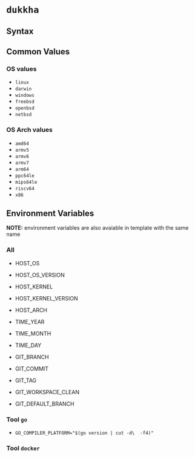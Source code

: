 # `dukkha`

## Syntax

## Common Values

### OS values

- `linux`
- `darwin`
- `windows`
- `freebsd`
- `openbsd`
- `netbsd`

### OS Arch values

- `amd64`
- `armv5`
- `armv6`
- `armv7`
- `arm64`
- `ppc64le`
- `mips64le`
- `riscv64`
- `x86`

## Environment Variables

__NOTE:__ environment variables are also avaiable in template with the same name

### All

- HOST_OS
- HOST_OS_VERSION
- HOST_KERNEL
- HOST_KERNEL_VERSION
- HOST_ARCH

- TIME_YEAR
- TIME_MONTH
- TIME_DAY

- GIT_BRANCH
- GIT_COMMIT
- GIT_TAG
- GIT_WORKSPACE_CLEAN
- GIT_DEFAULT_BRANCH

### Tool `go`

- `GO_COMPILER_PLATFORM="$(go version | cut -d\  -f4)"`

### Tool `docker`
